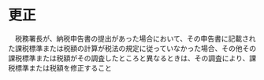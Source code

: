 # 更正
　税務署長が、納税申告書の提出があった場合において、その申告書に記載された課税標準または税額の計算が税法の規定に従っていなかった場合、その他その課税標準または税額がその調査したところと異なるときは、その調査により、課税標準または税額を修正すること
